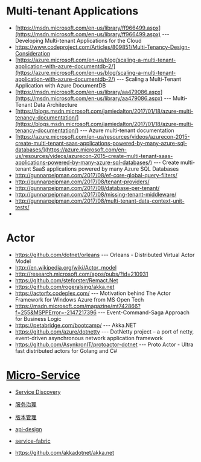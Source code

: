 # Multi-tenant Applications 
* [https://msdn.microsoft.com/en-us/library/ff966499.aspx](https://msdn.microsoft.com/en-us/library/ff966499.aspx) --- Developing Multi-tenant Applications for the Cloud
* https://www.codeproject.com/Articles/809851/Multi-Tenancy-Design-Consideration
* [https://azure.microsoft.com/en-us/blog/scaling-a-multi-tenant-application-with-azure-documentdb-2/](https://azure.microsoft.com/en-us/blog/scaling-a-multi-tenant-application-with-azure-documentdb-2/) --- Scaling a Multi-Tenant Application with Azure DocumentDB
* [https://msdn.microsoft.com/en-us/library/aa479086.aspx](https://msdn.microsoft.com/en-us/library/aa479086.aspx) --- Multi-Tenant Data Architecture
* [https://blogs.msdn.microsoft.com/jamiedalton/2017/01/18/azure-multi-tenancy-documentation/](https://blogs.msdn.microsoft.com/jamiedalton/2017/01/18/azure-multi-tenancy-documentation/) --- Azure multi-tenant documentation
* [https://azure.microsoft.com/en-us/resources/videos/azurecon-2015-create-multi-tenant-saas-applications-powered-by-many-azure-sql-databases/](https://azure.microsoft.com/en-us/resources/videos/azurecon-2015-create-multi-tenant-saas-applications-powered-by-many-azure-sql-databases/) --- Create multi-tenant SaaS applications powered by many Azure SQL Databases
* http://gunnarpeipman.com/2017/08/ef-core-global-query-filters/
* http://gunnarpeipman.com/2017/08/tenant-providers/
* http://gunnarpeipman.com/2017/08/database-per-tenant/
* http://gunnarpeipman.com/2017/08/missing-tenant-middleware/
* http://gunnarpeipman.com/2017/08/multi-tenant-data-context-unit-tests/
* 
# Actor
- https://github.com/dotnet/orleans --- Orleans - Distributed Virtual Actor Model 
- http://en.wikipedia.org/wiki/Actor_model
- http://research.microsoft.com/apps/pubs/?id=210931
- https://github.com/steforster/Remact.Net
- https://github.com/rogeralsing/akka.net
- https://actorfx.codeplex.com/ --- Motivation behind The Actor Framework for Windows Azure from MS Open Tech
- https://msdn.microsoft.com/magazine/mt742866?f=255&MSPPError=-2147217396 --- Event-Command-Saga Approach for Business Logic
- https://petabridge.com/bootcamp/ --- Akka.NET 
- https://github.com/azure/dotnetty --- DotNetty project – a port of netty, event-driven asynchronous network application framework 
- https://github.com/AsynkronIT/protoactor-dotnet --- Proto Actor - Ultra fast distributed actors for Golang and C# 
# [Micro-Service](https://github.com/maskx/TAEA/blob/master/Cloud/Application/Micro-Service/readme.md)
* [Service Discovery](https://github.com/maskx/TAEA/blob/master/Cloud/Application/Micro-Service/readme.md#service-discovery)
* [服务治理](https://github.com/maskx/TAEA/blob/master/Cloud/Application/Micro-Service/readme.md#服务治理)
* [版本管理](https://github.com/maskx/TAEA/blob/master/Cloud/Application/Micro-Service/readme.md#版本管理)
* [api-design](https://github.com/maskx/TAEA/blob/master/Cloud/Application/Micro-Service/readme.md#api-design)
* [service-fabric](https://github.com/maskx/TAEA/blob/master/Cloud/Application/Micro-Service/readme.md#service-fabric)

* https://github.com/akkadotnet/akka.net
